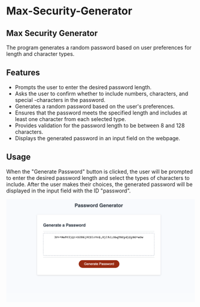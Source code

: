 # Max-Security-Generator

## Max Security Generator
The program generates a random password based on user preferences for length and character types.

## Features
- Prompts the user to enter the desired password length.
- Asks the user to confirm whether to include numbers, characters, and special -characters in the password.
- Generates a random password based on the user's preferences.
- Ensures that the password meets the specified length and includes at least one character from each selected type.
- Provides validation for the password length to be between 8 and 128 characters.
- Displays the generated password in an input field on the webpage.

## Usage
When the "Generate Password" button is clicked, the user will be prompted to enter the desired password length and select the types of characters to include. After the user makes their choices, the generated password will be displayed in the input field with the ID "password".

![alt text](./assets/ScreenShots/Screenshot%202023-07-03%20at%209.43.22%20PM.png)


